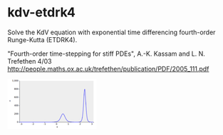 kdv-etdrk4
==========

Solve the KdV equation with exponential time differencing fourth-order Runge-Kutta (ETDRK4).

"Fourth-order time-stepping for stiff PDEs", A.-K. Kassam and L. N. Trefethen 4/03                                                                     
http://people.maths.ox.ac.uk/trefethen/publication/PDF/2005_111.pdf  

![](https://github.com/pdectb/kdv-etdrk4/blob/gh-pages/thumb.png)